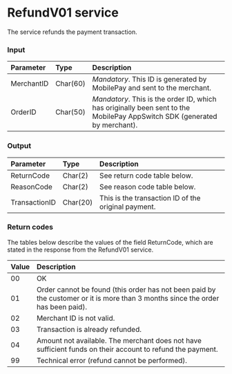 # RefundV01 service #
The service refunds the payment transaction.

### Input ###
|Parameter|Type|Description|
|:--------|:---|:----------|
|MerchantID|Char(60)|_Mandatory_. This ID is generated by MobilePay and sent to the merchant.|
|OrderID|Char(50)|_Mandatory_. This is the order ID, which has originally been sent to the MobilePay AppSwitch SDK (generated by merchant).|

### Output ###
|Parameter|Type|Description|
|:--------|:---|:----------|
|ReturnCode|Char(2)|See return code table below.|
|ReasonCode|Char(2)|See reason code table below.|
|TransactionID|Char(20)|This is the transaction ID of the original payment.|

### Return codes ###
The tables below describe the values of the field ReturnCode, which are stated in the response from the RefundV01 service.

|Value|Description|
|:----|:----------|
|00|OK|
|01|Order cannot be found (this order has not been paid by the customer or it is more than 3 months since the order has been paid).|
|02|Merchant ID is not valid.|
|03|Transaction is already refunded.|
|04|Amount not available. The merchant does not have sufficient funds on their account to refund the payment.|
|99|Technical error (refund cannot be performed).|
